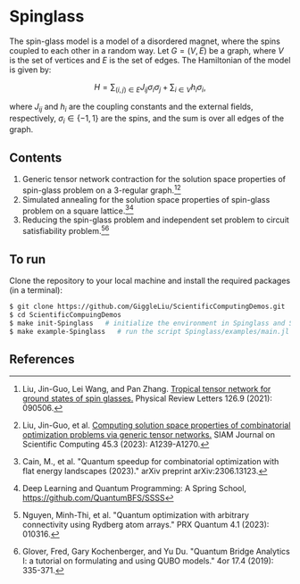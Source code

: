 # Spinglass

The spin-glass model is a model of a disordered magnet, where the spins coupled to each other in a random way.
Let $G=(V,E)$ be a graph, where $V$ is the set of vertices and $E$ is the set of edges. The Hamiltonian of the model is given by:

```math
H = \sum_{(i,j)\in E}J_{ij}\sigma_i\sigma_j + \sum_{i\in V}h_i\sigma_i,
```
where $J_{ij}$ and $h_i$ are the coupling constants and the external fields, respectively, $\sigma_i\in\{-1,1\}$ are the spins, and the sum is over all edges of the graph.

## Contents
1. Generic tensor network contraction for the solution space properties of spin-glass problem on a 3-regular graph.[^Liu2021][^Liu2023]
2. Simulated annealing for the solution space properties of spin-glass problem on a square lattice.[^Cain2023][^SSSS]
3. Reducing the spin-glass problem and independent set problem to circuit satisfiability problem.[^Nguyen2023][^Glover2019]

## To run

Clone the repository to your local machine and install the required packages (in a terminal):

```bash
$ git clone https://github.com/GiggleLiu/ScientificComputingDemos.git
$ cd ScientificCompuingDemos
$ make init-Spinglass   # initialize the environment in Spinglass and Spinglass/examples
$ make example-Spinglass   # run the script Spinglass/examples/main.jl
```

## References
[^Liu2021]: Liu, Jin-Guo, Lei Wang, and Pan Zhang. [Tropical tensor network for ground states of spin glasses.](https://journals.aps.org/prl/abstract/10.1103/PhysRevLett.126.090506) Physical Review Letters 126.9 (2021): 090506.
[^Liu2023]: Liu, Jin-Guo, et al. [Computing solution space properties of combinatorial optimization problems via generic tensor networks.](https://epubs.siam.org/doi/abs/10.1137/22M1501787) SIAM Journal on Scientific Computing 45.3 (2023): A1239-A1270.
[^SSSS]: Deep Learning and Quantum Programming: A Spring School, https://github.com/QuantumBFS/SSSS
[^Cain2023]: Cain, M., et al. "Quantum speedup for combinatorial optimization with flat energy landscapes (2023)." arXiv preprint arXiv:2306.13123.
[^Nguyen2023]: Nguyen, Minh-Thi, et al. "Quantum optimization with arbitrary connectivity using Rydberg atom arrays." PRX Quantum 4.1 (2023): 010316.
[^Glover2019]: Glover, Fred, Gary Kochenberger, and Yu Du. "Quantum Bridge Analytics I: a tutorial on formulating and using QUBO models." 4or 17.4 (2019): 335-371.